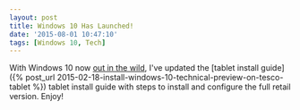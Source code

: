 ```yaml
---
layout: post
title: Windows 10 Has Launched!
date: '2015-08-01 10:47:10'
tags: [Windows 10, Tech]
---
```


With Windows 10 now <a href="http://blogs.windows.com/launch/" target="_blank">out in the wild</a>, I've updated the [tablet install guide]({% post_url 2015-02-18-install-windows-10-technical-preview-on-tesco-tablet %}) tablet install guide with steps to install and configure the full retail version. Enjoy! 
